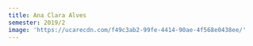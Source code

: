 ```yaml
---
title: Ana Clara Alves
semester: 2019/2
image: 'https://ucarecdn.com/f49c3ab2-99fe-4414-90ae-4f568e0438ee/'
---
```


